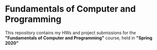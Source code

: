 # Fundamentals of Computer and Programming
This repository contains my HWs and project submissions for the **"Fundamentals of Computer and Programming"** course, held in **"Spring 2020"**
